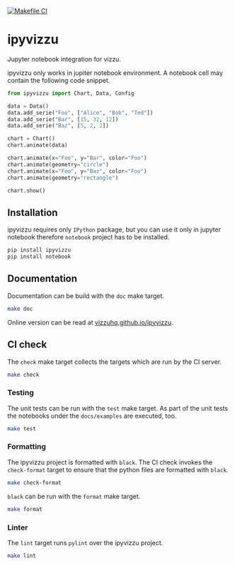 [![Makefile CI](https://github.com/nyirog/ipyvizzu/actions/workflows/makefile.yml/badge.svg?branch=main)](https://github.com/nyirog/ipyvizzu/actions/workflows/makefile.yml)

# ipyvizzu

Jupyter notebook integration for vizzu.

ipyvizzu only works in jupiter notebook environment. A notebook cell may
contain the following code snippet.

```python
from ipyvizzu import Chart, Data, Config

data = Data()
data.add_serie("Foo", ["Alice", "Bob", "Ted"])
data.add_serie("Bar", [15, 32, 12])
data.add_serie("Baz", [5, 2, 2])

chart = Chart()
chart.animate(data)

chart.animate(x="Foo", y="Bar", color="Foo")
chart.animate(geometry="circle")
chart.animate(x="Foo", y="Baz", color="Foo")
chart.animate(geometry="rectangle")

chart.show()
```

## Installation

ipyvizzu requires only `IPython` package, but you can use it only in jupyter
notebook therefore `notebook` project has to be installed.

```sh
pip install ipyvizzu
pip install notebook
```

## Documentation

Documentation can be build with the `doc` make target.

```sh
make doc
```

Online version can be read at [vizzuhq.github.io/ipyvizzu](https://vizzuhq.github.io/ipyvizzu/index.html).

## CI check

The `check` make target collects the targets which are run by the CI server.

```sh
make check
```

### Testing

The unit tests can be run with the `test` make target. As part of the unit
tests the notebooks under the `docs/examples` are executed, too.

```sh
make test
```

### Formatting

The ipyvizzu project is formatted with `black`. The CI check invokes the
`check-format` target to ensure that the python files are formatted with
`black`.

```sh
make check-format
```

`black` can be run with the `format` make target.

```sh
make format
```

### Linter

The `lint` target runs `pylint` over the ipyvizzu project.

```sh
make lint
```

